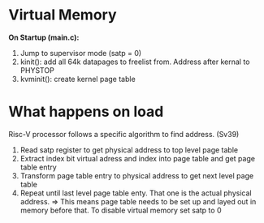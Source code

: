 # Virtual Memory

**On Startup (main.c):** 
1. Jump to supervisor mode (satp = 0)
2. kinit(): add all 64k datapages to freelist from. Address after kernal to PHYSTOP
3. kvminit(): create kernel page table


# What happens on load
Risc-V processor follows a specific algorithm to find address. (Sv39)
1. Read satp register to get physical address to top level page table
2. Extract index bit virtual adress and index into page table and get page table entry
3. Transform page table entry to physical address to get next level page table
4. Repeat until last level page table enty. That one is the actual physical address.
=> This means page table needs to be set up and layed out in memory before that.
To disable virtual memory set satp to 0